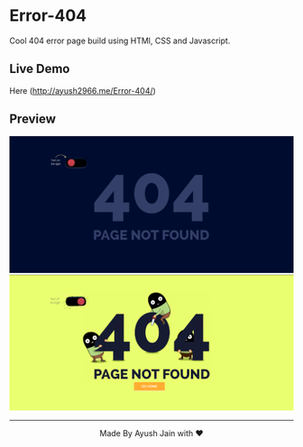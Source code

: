 # Error-404
Cool 404 error page build using HTMl, CSS and Javascript. 
## Live Demo
Here (<a src="http://ayush2966.me/Error-404/">http://ayush2966.me/Error-404/</a>)
## Preview 
<img src ="a1.png">
<br>
<img src="a2.png">
<hr>
<p align="center">
  Made By Ayush Jain with ❤️
  </p>
  
